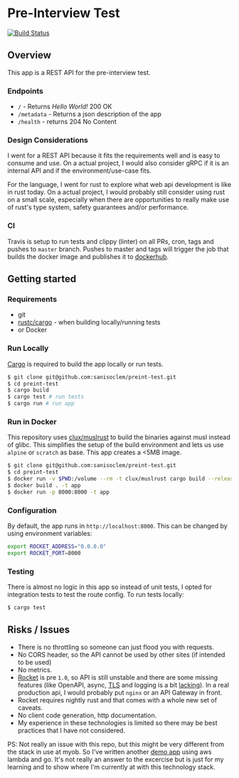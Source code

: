 # Pre-Interview Test

[![Build Status](https://travis-ci.com/sanisoclem/preint-test.svg?branch=master)](https://travis-ci.com/sanisoclem/preint-test)

## Overview

This app is a REST API for the pre-interview test.

### Endpoints

 - `/` - Returns *Hello World!* 200 OK
 - `/metadata` - Returns a json description of the app
 - `/health` - returns 204 No Content

### Design Considerations

I went for a REST API because it fits the requirements well and is easy to consume and use. On a actual project, I would also consider gRPC if it is an internal API and if the environment/use-case fits.

For the language, I went for rust to explore what web api development is like in rust today. On a actual project, I would probably still consider using rust on a small scale, especially when there are opportunities to really make use of rust's type system, safety guarantees and/or performance.

### CI

Travis is setup to run tests and clippy (linter) on all PRs, cron, tags and pushes to `master` branch. Pushes to master and tags will trigger the job that builds the docker image and publishes it to [dockerhub](image).

## Getting started

### Requirements
 - git
 - [rustc/cargo](rustup) - when building locally/running tests
 - or Docker

### Run Locally

[Cargo](rustup) is required to build the app locally or run tests.

```bash
$ git clone git@github.com:sanisoclem/preint-test.git
$ cd preint-test
$ cargo build
$ cargo test # run tests
$ cargo run # run app
```

### Run in Docker

This repository uses [clux/muslrust](muslrust) to build the binaries against musl instead of glibc. This simplifies the setup of the build environment and lets us use `alpine` or `scratch` as base. This app creates a <5MB image.

```bash
$ git clone git@github.com:sanisoclem/preint-test.git
$ cd preint-test
$ docker run -v $PWD:/volume --rm -t clux/muslrust cargo build --release # builds the app in the current dir
$ docker build . -t app
$ docker run -p 8000:8000 -t app
```

### Configuration

By default, the app runs in `http://localhost:8000`. This can be changed by using environment variables:

```bash
export ROCKET_ADDRESS="0.0.0.0"
export ROCKET_PORT=8000
```

### Testing

There is almost no logic in this app so instead of unit tests, I opted for integration tests to test the route config. To run tests locally:

```bash
$ cargo test
```

## Risks / Issues

 - There is no throttling so someone can just flood you with requests.
 - No CORS header, so the API cannot be used by other sites (if intended to be used)
 - No metrics.
 - [Rocket](rocket) is pre `1.0`, so API is still unstable and there are some missing features (like OpenAPI, async, [TLS](TLS) and logging is a bit [lacking](logging)). In a real production api, I would probably put `nginx` or an API Gateway in front.
 - Rocket requires nightly rust and that comes with a whole new set of caveats.
 - No client code generation, http documentation.
 - My experience in these technologies is limited so there may be best practices that I have not considered.
 
 
 PS: Not really an issue with this repo, but this might be very different from the stack in use at myob. So I've written another [demo app](https://github.com/sanisoclem/iro-iro) using aws lambda and go. It's not really an answer to the excercise but is just for my learning and to show where I'm currently at with this technology stack.

[rocket]: http://rocket.rs
[logging]: https://github.com/SergioBenitez/Rocket/issues/21
[TLS]: https://rocket.rs/v0.4/guide/configuration/#configuring-tls
[rustup]: https://rustup.rs/
[muslrust]: https://github.com/clux/muslrust/
[image]: https://hub.docker.com/r/potatoengineering/rustaroo-api
